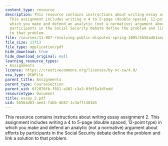 ```yaml
---
content_type: resource
description: This resource contains instructions about writing essay assignment 2.
  This assignment includes writing a 4 to 5-page (double spaced, 12-point type) in
  which you make and defend an analytic (not a normative) argument about efforts by
  participants in the Social Security debate define the problem and link a solution
  to that problem.
file: /courses/11-007-resolving-public-disputes-spring-2005/5b56ad61aee2fabbdb871c3aff1301b5_essay_2.pdf
file_size: 13713
file_type: application/pdf
hide_download: true
hide_download_original: null
learning_resource_types:
- Assignments
license: https://creativecommons.org/licenses/by-nc-sa/4.0/
ocw_type: OCWFile
parent_title: Assignments
parent_type: CourseSection
parent_uid: 6f2070fb-f851-a302-c3a3-0fdf5a3dfedd
resourcetype: Document
title: essay_2.pdf
uid: 5b56ad61-aee2-fabb-db87-1c3aff1301b5
---
```

This resource contains instructions about writing essay assignment 2. This assignment includes writing a 4 to 5-page (double spaced, 12-point type) in which you make and defend an analytic (not a normative) argument about efforts by participants in the Social Security debate define the problem and link a solution to that problem.